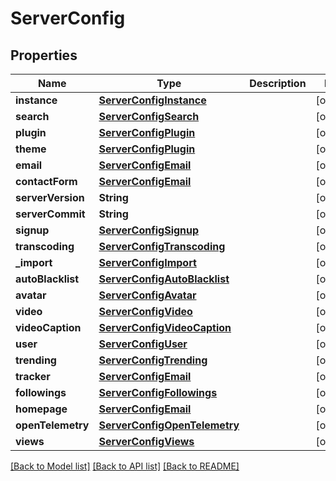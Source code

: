 # ServerConfig

## Properties
Name | Type | Description | Notes
------------ | ------------- | ------------- | -------------
**instance** | [**ServerConfigInstance**](ServerConfigInstance.md) |  | [optional] 
**search** | [**ServerConfigSearch**](ServerConfigSearch.md) |  | [optional] 
**plugin** | [**ServerConfigPlugin**](ServerConfigPlugin.md) |  | [optional] 
**theme** | [**ServerConfigPlugin**](ServerConfigPlugin.md) |  | [optional] 
**email** | [**ServerConfigEmail**](ServerConfigEmail.md) |  | [optional] 
**contactForm** | [**ServerConfigEmail**](ServerConfigEmail.md) |  | [optional] 
**serverVersion** | **String** |  | [optional] 
**serverCommit** | **String** |  | [optional] 
**signup** | [**ServerConfigSignup**](ServerConfigSignup.md) |  | [optional] 
**transcoding** | [**ServerConfigTranscoding**](ServerConfigTranscoding.md) |  | [optional] 
**_import** | [**ServerConfigImport**](ServerConfigImport.md) |  | [optional] 
**autoBlacklist** | [**ServerConfigAutoBlacklist**](ServerConfigAutoBlacklist.md) |  | [optional] 
**avatar** | [**ServerConfigAvatar**](ServerConfigAvatar.md) |  | [optional] 
**video** | [**ServerConfigVideo**](ServerConfigVideo.md) |  | [optional] 
**videoCaption** | [**ServerConfigVideoCaption**](ServerConfigVideoCaption.md) |  | [optional] 
**user** | [**ServerConfigUser**](ServerConfigUser.md) |  | [optional] 
**trending** | [**ServerConfigTrending**](ServerConfigTrending.md) |  | [optional] 
**tracker** | [**ServerConfigEmail**](ServerConfigEmail.md) |  | [optional] 
**followings** | [**ServerConfigFollowings**](ServerConfigFollowings.md) |  | [optional] 
**homepage** | [**ServerConfigEmail**](ServerConfigEmail.md) |  | [optional] 
**openTelemetry** | [**ServerConfigOpenTelemetry**](ServerConfigOpenTelemetry.md) |  | [optional] 
**views** | [**ServerConfigViews**](ServerConfigViews.md) |  | [optional] 

[[Back to Model list]](../README.md#documentation-for-models) [[Back to API list]](../README.md#documentation-for-api-endpoints) [[Back to README]](../README.md)


